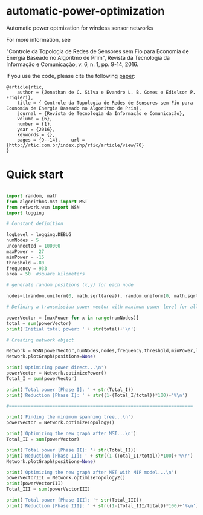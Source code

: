 # automatic-power-optimization
Automatic power optmization for wireless sensor networks

For more information, see

"Controle da Topologia de Redes de Sensores sem Fio para Economia de Energia Baseado no Algoritmo de Prim", Revista da Tecnologia da Informação e Comunicação, v. 6, n. 1, pp. 9-14, 2016.

If you use the code, please cite the following [paper](http://rtic.com.br/index.php/rtic/article/view/70):

```
@article{rtic,
	author = {Jonathan de C. Silva e Evandro L. B. Gomes e Edielson P. Frigieri},
	title = { Controle da Topologia de Redes de Sensores sem Fio para Economia de Energia Baseado no Algoritmo de Prim},
	journal = {Revista de Tecnologia da Informação e Comunicação},
	volume = {6},
	number = {1},
	year = {2016},
	keywords = {},
	pages = {9--14},	url = {http://rtic.com.br/index.php/rtic/article/view/70}
}
```

# Quick start

```python

import random, math
from algorithms.mst import MST
from network.wsn import WSN
import logging

# Constant definition

logLevel = logging.DEBUG
numNodes = 5
unconnected = 100000
maxPower =  27
minPower = -15
threshold =-80
frequency = 933
area = 50  #square kilometers

# generate random positions (x,y) for each node

nodes=[[random.uniform(0, math.sqrt(area)), random.uniform(0, math.sqrt(area))] for i in range(numNodes)]

# Defining a transmission power vector with maximum power level for all nodes

powerVector = [maxPower for x in range(numNodes)]
total = sum(powerVector)
print('Initial total power: ' + str(total)+'\n')

# Creating network object  

Network = WSN(powerVector,numNodes,nodes,frequency,threshold,minPower,logLevel)
Network.plotGraph(positions=None)

print('Optimizing power direct...\n')
powerVector = Network.optimizePower()
Total_I = sum(powerVector)

print('Total power [Phase I]: ' + str(Total_I))
print('Reduction [Phase I]: ' + str((1-(Total_I/total))*100)+'%\n')

#====================================================================

print('Finding the minimum spanning tree...\n')
powerVector = Network.optimizeTopology()

print('Optimizing the new graph after MST...\n')
Total_II = sum(powerVector)

print('Total power [Phase II]: '+ str(Total_II))
print('Reduction [Phase II]: ' + str((1-(Total_II/total))*100)+'%\n')
Network.plotGraph(positions=None)

print('Optimizing the new graph after MST with MIP model...\n')
powerVectorIII = Network.optimizeTopology2()
print(powerVectorIII)
Total_III = sum(powerVectorIII)

print('Total power [Phase III]: '+ str(Total_III))
print('Reduction [Phase III]: ' + str((1-(Total_III/total))*100)+'%\n')
```



